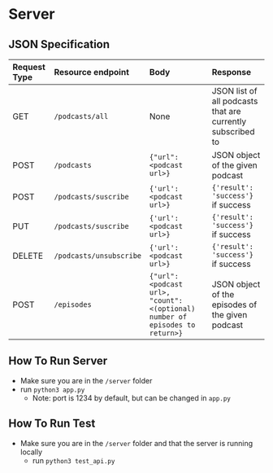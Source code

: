 # Server
## JSON Specification

|Request Type | Resource endpoint | Body | Response |
|:-----------|:-----------------|:----|:-------|
| GET | `/podcasts/all` | None |  JSON list of all podcasts that are currently subscribed to |
| POST | `/podcasts` | `{"url": <podcast url>}` | JSON object of the given podcast | 
| POST | `/podcasts/suscribe` |`{'url':<podcast url>}` |  `{'result': 'success'}`  if success|
| PUT | `/podcasts/suscribe` |`{'url':<podcast url>}` |  `{'result': 'success'}`  if success|
| DELETE | `/podcasts/unsubscribe` | `{'url':<podcast url>}` | `{'result': 'success'}`  if success|
| POST | `/episodes` | `{"url": <podcast url>, "count":<(optional) number of episodes to return>}` | JSON object of the episodes of the given podcast | 

	
## How To Run Server
- Make sure you are in the `/server` folder
- run `python3 app.py`
	- Note: port is 1234 by default, but can be changed in `app.py`

## How To Run Test
- Make sure you are in the `/server` folder and that the server is running locally
	- run `python3 test_api.py`
